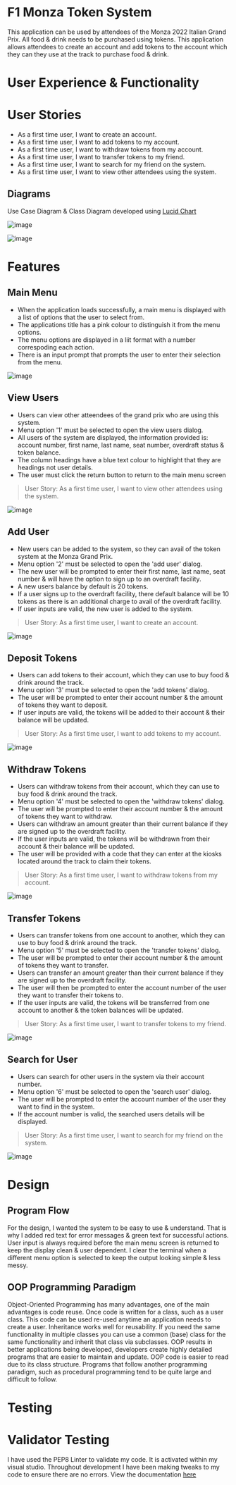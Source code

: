 # F1 Monza Token System
This application can be used by attendees of the Monza 2022 Italian Grand Prix. All food & drink needs to be purchased using tokens. This application allows attendees to create an account and add tokens to the account which they can they use at the track to purchase food & drink.

# **User Experience & Functionality**

# User Stories
* As a first time user, I want to create an account.
* As a first time user, I want to add tokens to my account.
* As a first time user, I want to withdraw tokens from my account.
* As a first time user, I want to transfer tokens to my friend.
* As a first time user, I want to search for my friend on the system.
* As a first time user, I want to view other attendees using the system.

## Diagrams
Use Case Diagram & Class Diagram developed using [Lucid Chart](https://lucid.app/lucidchart/ae7a1d80-d51b-4265-8c00-f8b68836fd6e/edit?beaconFlowId=C5E6AF6BD782FA24&invitationId=inv_38752bd1-bdde-4c7f-8d8d-eba843da0469&page=0_0#)

![image](https://user-images.githubusercontent.com/83119583/190186382-ef471d0b-9346-41c2-a67d-67e62e8f1a7b.png)

![image](https://user-images.githubusercontent.com/83119583/190193272-6e2637eb-d03e-45dd-99eb-7ec7142cb6d2.png)

# **Features**

## Main Menu
* When the application loads successfully, a main menu is displayed with a list of options that the user to select from.
* The applications title has a pink colour to distinguish it from the menu options.
* The menu options are displayed in a liit format with a number correspoding each action.
* There is an input prompt that prompts the user to enter their selection from the menu.

![image](https://user-images.githubusercontent.com/83119583/192308716-930949a8-1487-4efe-b577-64b3bcfc28b5.png)


## View Users
* Users can view other atteendees of the grand prix who are using this system.
* Menu option '1' must be selected to open the view users dialog.
* All users of the system are displayed, the information provided is: account number, first name, last name, seat number, overdraft status & token balance.
* The column headings have a blue text colour to highlight that they are headings not user details.
* The user must click the return button to return to the main menu screen

> User Story: As a first time user, I want to view other attendees using the system.

![image](https://user-images.githubusercontent.com/83119583/192310364-308b0a09-49ba-43fc-985b-b1f70438f3a6.png)

## Add User
* New users can be added to the system, so they can avail of the token system at the Monza Grand Prix.
* Menu option '2' must be selected to open the 'add user' dialog.
* The new user will be prompted to enter their first name, last name, seat number & will have the option to sign up to an overdraft facility.
* A new users balance by default is 20 tokens.
* If a user signs up to the overdraft facility, there default balance will be 10 tokens as there is an additional charge to avail of the overdraft facility.
* If user inputs are valid, the new user is added to the system.

> User Story: As a first time user, I want to create an account.

![image](https://user-images.githubusercontent.com/83119583/192322493-28004c72-ebfd-4a12-9dee-ab642b5c1a06.png)

## Deposit Tokens
* Users can add tokens to their account, which they can use to buy food & drink around the track.
* Menu option '3' must be selected to open the 'add tokens' dialog.
* The user will be prompted to enter their account number & the amount of tokens they want to deposit.
* If user inputs are valid, the tokens will be added to their account & their balance will be updated.

> User Story: As a first time user, I want to add tokens to my account.

![image](https://user-images.githubusercontent.com/83119583/192313863-308d46cc-57be-4cf5-b990-dcd348954ede.png)

## Withdraw Tokens
* Users can withdraw tokens from their account, which they can use to buy food & drink around the track.
* Menu option '4' must be selected to open the 'withdraw tokens' dialog.
* The user will be prompted to enter their account number & the amount of tokens they want to withdraw.
* Users can withdraw an amount greater than their current balance if they are signed up to the overdraft facility.
* If the user inputs are valid, the tokens will be withdrawn from their account & their balance will be updated.
* The user will be provided with a code that they can enter at the kiosks located around the track to claim their tokens.

> User Story: As a first time user, I want to withdraw tokens from my account.

![image](https://user-images.githubusercontent.com/83119583/192315324-1244999e-f742-4360-8664-d8a9c1da92c3.png)

## Transfer Tokens
* Users can transfer tokens from one account to another, which they can use to buy food & drink around the track.
* Menu option '5' must be selected to open the 'transfer tokens' dialog.
* The user will be prompted to enter their account number & the amount of tokens they want to transfer.
* Users can transfer an amount greater than their current balance if they are signed up to the overdraft facility.
* The user will then be prompted to enter the account number of the user they want to transfer their tokens to.
* If the user inputs are valid, the tokens will be transferred from one account to another & the token balances will be updated.

> User Story: As a first time user, I want to transfer tokens to my friend.

![image](https://user-images.githubusercontent.com/83119583/192317363-1749a3fb-1d11-42b6-8c04-649e1dcea4ae.png)

## Search for User
* Users can search for other users in the system via their account number.
* Menu option '6' must be selected to open the 'search user' dialog.
* The user will be prompted to enter the account number of the user they want to find in the system.
* If the account number is valid, the searched users details will be displayed.

> User Story: As a first time user, I want to search for my friend on the system.

![image](https://user-images.githubusercontent.com/83119583/192318994-7fa789e5-63d5-49e0-b036-c48632e6d89c.png)

# Design
## Program Flow
For the design, I wanted the system to be easy to use & understand. That is why I added red text for error messages & green text for successful actions. User input is always required before the main menu screen is returned to keep the display clean & user dependent. I clear the terminal when a different menu option is selected to keep the output looking simple & less messy. 

## OOP Programming Paradigm
Object-Oriented Programming has many advantages, one of the main advantages is code reuse. Once code is written for a class, such as a user class. This code can be used re-used anytime an application needs to create a user. Inheritance works well for reusability. If you need the same functionality in multiple classes you can use a common (base) class for the same functionality and inherit that class via subclasses.
OOP results in better applications being developed, developers create highly detailed programs that are easier to maintain and update. OOP code is easier to read due to its class structure. Programs that follow another programming paradigm, such as procedural programming tend to be quite large and difficult to follow.

# Testing

# Validator Testing
I have used the PEP8 Linter to validate my code. It is activated within my visual studio. Throughout development I have been making tweaks to my code to ensure there are no errors.
View the documentation [here](https://peps.python.org/pep-0008/)




